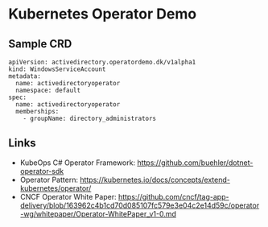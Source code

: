 # Kubernetes Operator Demo

## Sample CRD

```
apiVersion: activedirectory.operatordemo.dk/v1alpha1
kind: WindowsServiceAccount
metadata:
  name: activedirectoryoperator
  namespace: default
spec:
  name: activedirectoryoperator
  memberships:
    - groupName: directory_administrators
```

## Links

- KubeOps C# Operator Framework: https://github.com/buehler/dotnet-operator-sdk
- Operator Pattern: https://kubernetes.io/docs/concepts/extend-kubernetes/operator/
- CNCF Operator White Paper: https://github.com/cncf/tag-app-delivery/blob/163962c4b1cd70d085107fc579e3e04c2e14d59c/operator-wg/whitepaper/Operator-WhitePaper_v1-0.md
